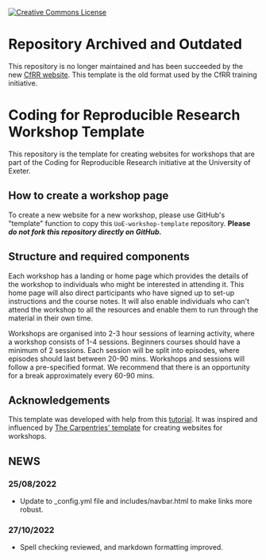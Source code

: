<a rel="license" href=""><img alt="Creative Commons License" style="border-width:0" src="https://i.creativecommons.org/l/by/4.0/88x31.png" /></a>

# Repository Archived and Outdated

This repository is no longer maintained and has been succeeded by the new [CfRR website](https://coding-for-reproducible-research.github.io/CfRR_Courses/home_page.html). This template is the old format used by the CfRR training initiative.

# Coding for Reproducible Research Workshop Template

This repository is the template for creating websites for workshops that are part of the Coding for Reproducible Research initiative at the University of Exeter.  

## How to create a workshop page

To create a new website for a new workshop, please use GitHub's "template" function to copy this `UoE-workshop-template` repository.
**Please _do not fork this repository directly on GitHub._**

## Structure and required components

Each workshop has a landing or home page which provides the details of the workshop to individuals who might be interested in attending it. This home page will also direct participants who have signed up to set-up instructions and the course notes. It will also enable individuals who can't attend the workshop to all the resources and enable them to run through the material in their own time.

Workshops are organised into 2-3 hour sessions of learning activity, where a workshop consists of 1-4 sessions. Beginners courses should have a minimum of 2 sessions.  Each session will be split into episodes, where episodes should last between 20-90 mins. Workshops and sessions will follow a pre-specified format. We recommend that there is an opportunity for a break approximately every 60-90 mins.

## Acknowledgements

This template was developed with help from this [tutorial](https://github.com/evanwill/go-go-ghpages). It was inspired and influenced by  [The Carpentries' template](https://github.com/carpentries/workshop-template) for creating websites for workshops.

## NEWS

### 25/08/2022

* Update to _config.yml file and includes/navbar.html to make links more robust.

### 27/10/2022

* Spell checking reviewed, and markdown formatting improved.
